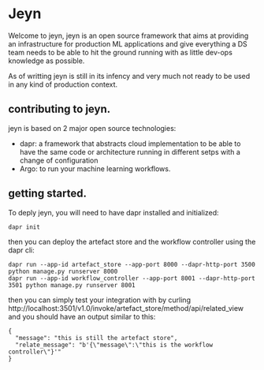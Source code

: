 # Jeyn

Welcome to jeyn, jeyn is an open source framework that aims at providing an infrastructure
for production ML applications and give everything a DS team needs to be
able to hit the ground running with as little dev-ops knowledge as possible.


As of writting jeyn is still in its infency and very much not ready to be used in any
kind of production context.

## contributing to jeyn.
jeyn is based on 2 major open source technologies:
- dapr: a framework that abstracts cloud implementation to be able to have the same code or architecture
  running in different setps with a change of configuration
- Argo: to run your machine learning workflows.

## getting started. 

To deply jeyn, you will need to have dapr installed and initialized:

```
dapr init
```

then you can deploy the artefact store and the workflow controller using the dapr cli:
```
dapr run --app-id artefact_store --app-port 8000 --dapr-http-port 3500 python manage.py runserver 8000
dapr run --app-id workflow_controller --app-port 8001 --dapr-http-port 3501 python manage.py runserver 8001
```

then you can simply test your integration with by curling  http://localhost:3501/v1.0/invoke/artefact_store/method/api/related_view
and you should  have an output similar to this: 
```
{
  "message": "this is still the artefact store",
  "relate_message": "b'{\"message\":\"this is the workflow controller\"}'"
}
```